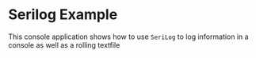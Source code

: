 ﻿# Serilog Example

This console application shows how to use `SeriLog` to log information in a console as well as a rolling textfile